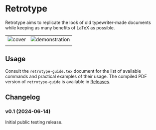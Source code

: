 Retrotype
=========

Retrotype aims to replicate the look of old typewriter-made documents while keeping as many benefits of LaTeX as possible.

|                                                   |                                                                   |
| :-:                                               | :-:                                                               |
| ![cover](https://i.postimg.cc/zfmXGnGc/cover.jpg) | ![demonstration](https://i.postimg.cc/Gpk38HBh/demonstration.jpg) |
|                                                   |                                                                   |

Usage
-----

Consult the `retrotype-guide.tex` document for the list of available commands and practical examples of their usage. The compiled PDF version of `retrotype-guide` is available in [Releases](https://github.com/Vladar4/retrotype/releases).

Changelog
---------

### v0.1 (2024-06-14)
Initial public testing release.

